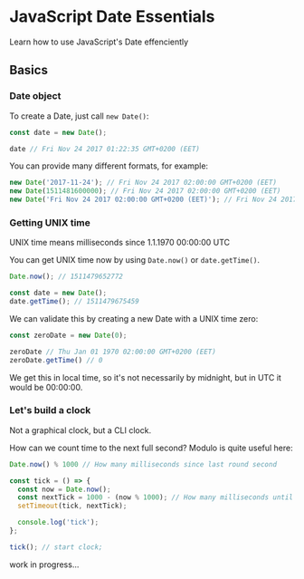 # JavaScript Date Essentials
Learn how to use JavaScript's Date effenciently

## Basics

### Date object
To create a Date, just call `new Date()`:
```js
const date = new Date();

date // Fri Nov 24 2017 01:22:35 GMT+0200 (EET)
```

You can provide many different formats, for example:
```js
new Date('2017-11-24'); // Fri Nov 24 2017 02:00:00 GMT+0200 (EET)
new Date(1511481600000); // Fri Nov 24 2017 02:00:00 GMT+0200 (EET)
new Date('Fri Nov 24 2017 02:00:00 GMT+0200 (EET)'); // Fri Nov 24 2017 02:00:00 GMT+0200 (EET)
```

### Getting UNIX time
UNIX time means milliseconds since 1.1.1970 00:00:00 UTC

You can get UNIX time now by using `Date.now()` or `date.getTime()`.

```js
Date.now(); // 1511479652772

const date = new Date();
date.getTime(); // 1511479675459
```

We can validate this by creating a new Date with a UNIX time zero:
```js
const zeroDate = new Date(0);

zeroDate // Thu Jan 01 1970 02:00:00 GMT+0200 (EET)
zeroDate.getTime() // 0
```

We get this in local time, so it's not necessarily by midnight, but in UTC it would be 00:00:00.

### Let's build a clock
Not a graphical clock, but a CLI clock.

How can we count time to the next full second? Modulo is quite useful here:

```js
Date.now() % 1000 // How many milliseconds since last round second
```

```js
const tick = () => {
  const now = Date.now();
  const nextTick = 1000 - (now % 1000); // How many milliseconds until next round second
  setTimeout(tick, nextTick);

  console.log('tick');
};

tick(); // start clock;
```


work in progress...
